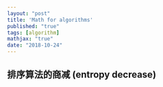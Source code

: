 ```yaml
---
layout: "post"
title: 'Math for algorithms'
published: "true"
tags: [algorithm]
mathjax: "true"
date: "2018-10-24"
---
```


## 排序算法的商减 (entropy decrease)